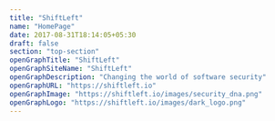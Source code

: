 ```yaml
---
title: "ShiftLeft"
name: "HomePage"
date: 2017-08-31T18:14:05+05:30
draft: false
section: "top-section"
openGraphTitle: "ShiftLeft"
openGraphSiteName: "ShiftLeft"
openGraphDescription: "Changing the world of software security"
openGraphURL: "https://shiftleft.io"
openGraphImage: "https://shiftleft.io/images/security_dna.png"
openGraphLogo: "https://shiftleft.io/images/dark_logo.png"
---
```

